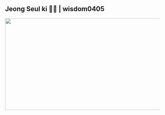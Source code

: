 ## Jeong Seul ki 🏄‍♂️ | wisdom0405

<a href="https://www.gitanimals.org/en_US?utm_medium=image&utm_source=wisdom0405&utm_content=farm">
<img
  src="https://render.gitanimals.org/farms/wisdom0405"
  width="600"
  height="300"
/>
</a>
  
<!--
**wisdom0405/wisdom0405** is a ✨ _special_ ✨ repository because its `README.md` (this file) appears on your GitHub profile.

Here are some ideas to get you started:

- 🔭 I’m currently working on ...
- 🌱 I’m currently learning ...
- 👯 I’m looking to collaborate on ...
- 🤔 I’m looking for help with ...
- 💬 Ask me about ...
- 📫 How to reach me: ...
- 😄 Pronouns: ...
- ⚡ Fun fact: ...
-->
